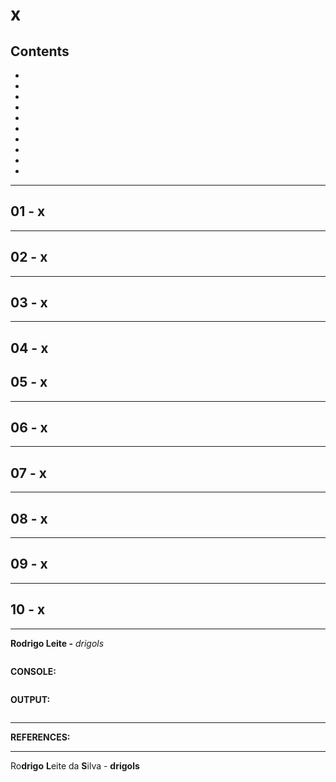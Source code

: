 # x

## Contents

 - [](#)
 - [](#)
 - [](#)
 - [](#)
 - [](#)
 - [](#)
 - [](#)
 - [](#)
 - [](#)
 - [](#)

---

<div id=""></div>

## 01 - x
















---

<div id=""></div>

## 02 - x
















---

<div id=""></div>

## 03 - x
















---

<div id=""></div>

## 04 - x

















<div id=""></div>

## 05 - x
















---

<div id=""></div>

## 06 - x
















---

<div id=""></div>

## 07 - x
















---

<div id=""></div>

## 08 - x
















---

<div id=""></div>

## 09 - x
















---

<div id=""></div>

## 10 - x
















---

**Rodrigo Leite -** *drigols*

[](src)
```python

```

**CONSOLE:**  
```python

```

**OUTPUT:**  
```python

```







---

**REFERENCES:**  
[]()  

---

Ro**drigo** **L**eite da **S**ilva - **drigols**
